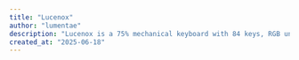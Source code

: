 ```yaml
---
title: "Lucenox"
author: "lumentae"
description: "Lucenox is a 75% mechanical keyboard with 84 keys, RGB underglow, and a 128×64 OLED display built for QWERTZ users."
created_at: "2025-06-18"
---
```


